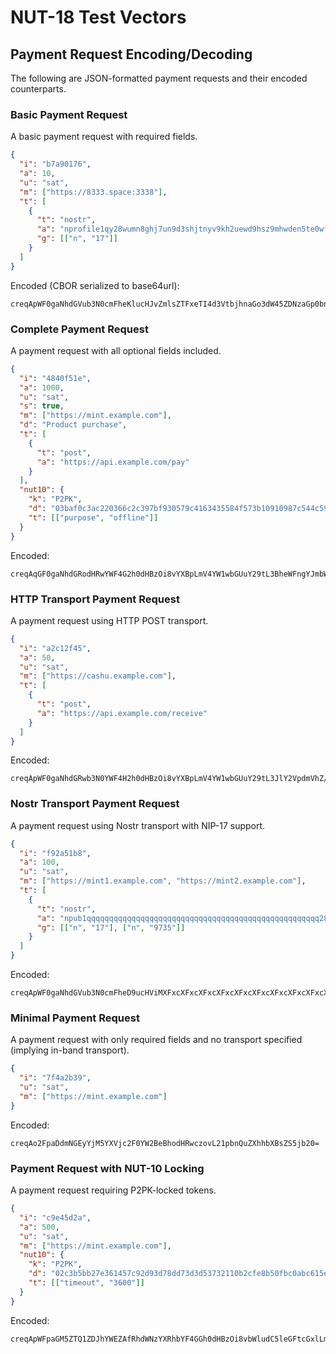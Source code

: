 # NUT-18 Test Vectors

## Payment Request Encoding/Decoding

The following are JSON-formatted payment requests and their encoded counterparts.

### Basic Payment Request

A basic payment request with required fields.

```json
{
  "i": "b7a90176",
  "a": 10,
  "u": "sat",
  "m": ["https://8333.space:3338"],
  "t": [
    {
      "t": "nostr",
      "a": "nprofile1qy28wumn8ghj7un9d3shjtnyv9kh2uewd9hsz9mhwden5te0wfjkccte9curxven9eehqctrv5hszrthwden5te0dehhxtnvdakqqgydaqy7curk439ykptkysv7udhdhu68sucm295akqefdehkf0d495cwunl5",
      "g": [["n", "17"]]
    }
  ]
}
```

Encoded (CBOR serialized to base64url):

```
creqApWF0gaNhdGVub3N0cmFheKlucHJvZmlsZTFxeTI4d3VtbjhnaGo3dW45ZDNzaGp0bnl2OWtoMnVld2Q5aHN6OW1od2RlbjV0ZTB3ZmprY2N0ZTljdXJ4dmVuOWVlaHFjdHJ2NWhzenJ0aHdkZW41dGUwZGVoaHh0bnZkYWtxcWd5ZGFxeTdjdXJrNDM5eWtwdGt5c3Y3dWRoZGh1NjhzdWNtMjk1YWtxZWZkZWhrZjBkNDk1Y3d1bmw1YWeBgmFuYjE3YWloYjdhOTAxNzZhYQphdWNzYXRhbYF3aHR0cHM6Ly84MzMzLnNwYWNlOjMzMzg=
```

### Complete Payment Request

A payment request with all optional fields included.

```json
{
  "i": "4840f51e",
  "a": 1000,
  "u": "sat",
  "s": true,
  "m": ["https://mint.example.com"],
  "d": "Product purchase",
  "t": [
    {
      "t": "post",
      "a": "https://api.example.com/pay"
    }
  ],
  "nut10": {
    "k": "P2PK",
    "d": "03baf0c3ac220366c2c397bf930579c4163435584f573b10910987c544c59e61f1",
    "t": [["purpose", "offline"]]
  }
}
```

Encoded:

```
creqAqGF0gaNhdGRodHRwYWF4G2h0dHBzOi8vYXBpLmV4YW1wbGUuY29tL3BheWFngYJmbWV0aG9kZFBPU1RhaWg0ODQwZjUxZWFhGQPoYXVjc2F0YW2BeBhodHRwczovL21pbnQuZXhhbXBsZS5jb21hZHBQcm9kdWN0IHB1cmNoYXNlYXP1ZW51dDEwo2FrZFAyUEthZHhCMDNiYWYwYzNhYzIyMDM2NmMyYzM5N2JmOTMwNTc5YzQxNjM0MzU1ODRmNTczYjEwOTEwOTg3YzU0NGM1OWU2MWYxYXSBgmdwdXJwb3NlZ29mZmxpbmU=
```

### HTTP Transport Payment Request

A payment request using HTTP POST transport.

```json
{
  "i": "a2c12f45",
  "a": 50,
  "u": "sat",
  "m": ["https://cashu.example.com"],
  "t": [
    {
      "t": "post",
      "a": "https://api.example.com/receive"
    }
  ]
}
```

Encoded:

```
creqApWF0gaNhdGRwb3N0YWF4H2h0dHBzOi8vYXBpLmV4YW1wbGUuY29tL3JlY2VpdmVhZ/dhaWhhMmMxMmY0NWFhGDJhdWNzYXRhbYF4GWh0dHBzOi8vY2FzaHUuZXhhbXBsZS5jb20=
```

### Nostr Transport Payment Request

A payment request using Nostr transport with NIP-17 support.

```json
{
  "i": "f92a51b8",
  "a": 100,
  "u": "sat",
  "m": ["https://mint1.example.com", "https://mint2.example.com"],
  "t": [
    {
      "t": "nostr",
      "a": "npub1qqqqqqqqqqqqqqqqqqqqqqqqqqqqqqqqqqqqqqqqqqqqqqqqqqqq28spj3",
      "g": [["n", "17"], ["n", "9735"]]
    }
  ]
}
```

Encoded:

```
creqApWF0gaNhdGVub3N0cmFheD9ucHViMXFxcXFxcXFxcXFxcXFxcXFxcXFxcXFxcXFxcXFxcXFxcXFxcXFxcXFxcXFxcXFxcXFxcXEyOHNwajNhZ4KCYW5iMTeCYW5kOTczNWFpaGY5MmE1MWI4YWEYZGF1Y3NhdGFtgngZaHR0cHM6Ly9taW50MS5leGFtcGxlLmNvbXgZaHR0cHM6Ly9taW50Mi5leGFtcGxlLmNvbQ==
```

### Minimal Payment Request

A payment request with only required fields and no transport specified (implying in-band transport).

```json
{
  "i": "7f4a2b39",
  "u": "sat",
  "m": ["https://mint.example.com"]
}
```

Encoded:

```
creqAo2FpaDdmNGEyYjM5YXVjc2F0YW2BeBhodHRwczovL21pbnQuZXhhbXBsZS5jb20=
```

### Payment Request with NUT-10 Locking

A payment request requiring P2PK-locked tokens.

```json
{
  "i": "c9e45d2a",
  "a": 500,
  "u": "sat",
  "m": ["https://mint.example.com"],
  "nut10": {
    "k": "P2PK",
    "d": "02c3b5bb27e361457c92d93d78dd73d3d53732110b2cfe8b50fbc0abc615e9c331",
    "t": [["timeout", "3600"]]
  }
}
```

Encoded:

```
creqApWFpaGM5ZTQ1ZDJhYWEZAfRhdWNzYXRhbYF4GGh0dHBzOi8vbWludC5leGFtcGxlLmNvbWVudXQxMKNha2RQMlBLYWR4QjAyYzNiNWJiMjdlMzYxNDU3YzkyZDkzZDc4ZGQ3M2QzZDUzNzMyMTEwYjJjZmU4YjUwZmJjMGFiYzYxNWU5YzMzMWF0gYJndGltZW91dGQzNjAw
```
